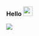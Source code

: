 
<h3> Hello  <img src="https://github.com/souvikguria98/souvikguria98/blob/master/Hi.gif" width="25"></h3> 


<img src="https://www.codewars.com/users/Benjamen1/badges/small">



